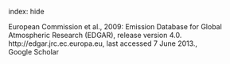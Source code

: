 index: hide

<div class="Citation">

  <div class="Citation-body">
    <div class="Citation-text">European Commission et al., 2009: <span class="Article-bookTitle">Emission Database for Global Atmospheric Research (EDGAR), release version 4.0. http://edgar.jrc.ec.europa.eu, last accessed 7 June 2013., </span></div>
    <div class="Citation-links">
      <div class="CitationLink" data-href="https://scholar.google.com/scholar?q=Emission+Database+for+Global+Atmospheric+Research+%28EDGAR%29%2C+release+version+4.0.+http%3A%2F%2Fedgar.jrc.ec.europa.eu%2C+last+accessed+7+June+2013.">
        <div class="CitationLink-icon CitationLink-Scholar"></div>
        <div class="CitationLink-text">Google Scholar</div>
      </div>
    </div>
  </div>
</div>


<div class="Citation-copy">

</div>